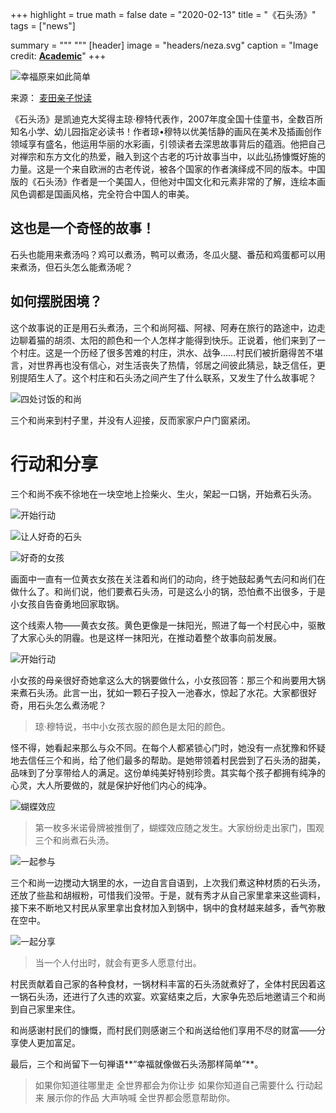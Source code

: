 +++
highlight = true
math = false
date = "2020-02-13"
title = "《石头汤》"
tags = ["news"]

summary = """ 
"""
[header]
image = "headers/neza.svg"
caption = "Image credit: [**Academic**](https://github.com/gcushen/hugo-academic/)"
+++ 

![幸福原来如此简单](https://upload-images.jianshu.io/upload_images/38934-2100f040addfa8eb.jpeg?imageMogr2/auto-orient/strip%7CimageView2/2/w/1240)

来源： [麦田亲子悦读](https://mp.sohu.com/profile?xpt=aWU4ODg4ODlAc29odS5jb20=&_f=index_pagemp_1&spm=smpc.content.author.2.15823436662028hdQv9K)



《石头汤》是凯迪克大奖得主琼·穆特代表作，2007年度全国十佳童书，全数百所知名小学、幼儿园指定必读书！作者琼•穆特以优美恬静的画风在美术及插画创作领域享有盛名，他运用华丽的水彩画，引领读者去深思故事背后的蕴涵。他把自己对禅宗和东方文化的热爱，融入到这个古老的巧计故事当中，以此弘扬慷慨好施的力量。这是一个来自欧洲的古老传说，被各个国家的作者演绎成不同的版本。中国版的《石头汤》作者是一个美国人，但他对中国文化和元素非常的了解，连绘本画风色调都是国画风格，完全符合中国人的审美。

## 这也是一个奇怪的故事！
石头也能用来煮汤吗？鸡可以煮汤，鸭可以煮汤，冬瓜火腿、番茄和鸡蛋都可以用来煮汤，但石头怎么能煮汤呢？

## 如何摆脱困境？
这个故事说的正是用石头煮汤，三个和尚阿福、阿禄、阿寿在旅行的路途中，边走边聊着猫的胡须、太阳的颜色和一个人怎样才能得到快乐。正说着，他们来到了一个村庄。这是一个历经了很多苦难的村庄，洪水、战争……村民们被折磨得苦不堪言，对世界再也没有信心，对生活丧失了热情，邻居之间彼此猜忌，缺乏信任，更别提陌生人了。这个村庄和石头汤之间产生了什么联系，又发生了什么故事呢？

![四处讨饭的和尚](https://upload-images.jianshu.io/upload_images/38934-4b74694c18481db3.jpeg)


三个和尚来到村子里，并没有人迎接，反而家家户户门窗紧闭。

# 行动和分享

三个和尚不疾不徐地在一块空地上捡柴火、生火，架起一口锅，开始煮石头汤。

![开始行动](https://upload-images.jianshu.io/upload_images/38934-0addd5e5af30b91e.jpeg)

![让人好奇的石头](https://upload-images.jianshu.io/upload_images/38934-8504ea904e99bfd9.jpeg)

![好奇的女孩](https://upload-images.jianshu.io/upload_images/38934-2b66ff1c8ad84e4f.jpeg)

画面中一直有一位黄衣女孩在关注着和尚们的动向，终于她鼓起勇气去问和尚们在做什么了。和尚们说，他们要煮石头汤，可是这么小的锅，恐怕煮不出很多，于是小女孩自告奋勇地回家取锅。

这个线索人物——黄衣女孩。黄色更像是一抹阳光，照进了每一个村民心中，驱散了大家心头的阴霾。也是这样一抹阳光，在推动着整个故事向前发展。

![开始行动](https://upload-images.jianshu.io/upload_images/38934-4c958cf59b193d7c.jpeg)

小女孩的母亲很好奇她拿这么大的锅要做什么，小女孩回答：那三个和尚要用大锅来煮石头汤。此言一出，犹如一颗石子投入一池春水，惊起了水花。大家都很好奇，用石头怎么煮汤呢？

> 琼·穆特说，书中小女孩衣服的颜色是太阳的颜色。

怪不得，她看起来那么与众不同。在每个人都紧锁心门时，她没有一点犹豫和怀疑地去信任三个和尚，给了他们最多的帮助。是她带领着村民尝到了石头汤的甜美，品味到了分享带给人的满足。这份单纯美好特别珍贵。其实每个孩子都拥有纯净的心灵，大人所要做的，就是保护好他们内心的纯净。

![蝴蝶效应](https://upload-images.jianshu.io/upload_images/38934-52a3dd57b1b09407.jpeg)

> 第一枚多米诺骨牌被推倒了，蝴蝶效应随之发生。大家纷纷走出家门，围观三个和尚煮石头汤。

![一起参与](https://upload-images.jianshu.io/upload_images/38934-9f5e91f126fc5113.jpeg)

三个和尚一边搅动大锅里的水，一边自言自语到，上次我们煮这种材质的石头汤，还放了些盐和胡椒粉，可惜我们没带。于是，就有秀才从自己家里拿来这些调料，接下来不断地又村民从家里拿出食材加入到锅中，锅中的食材越来越多，香气弥散在空中。

![一起分享](https://upload-images.jianshu.io/upload_images/38934-92daaec6e7df6117.jpeg)

> 当一个人付出时，就会有更多人愿意付出。

村民贡献着自己家的各种食材，一锅材料丰富的石头汤就煮好了，全体村民因着这一锅石头汤，还进行了久违的欢宴。欢宴结束之后，大家争先恐后地邀请三个和尚到自己家里来住。

和尚感谢村民们的慷慨，而村民们则感谢三个和尚送给他们享用不尽的财富——分享使人更加富足。

最后，三个和尚留下一句禅语**“幸福就像做石头汤那样简单”**。


> 如果你知道往哪里走
全世界都会为你让步
如果你知道自己需要什么
行动起来
展示你的作品
大声呐喊
全世界都会愿意帮助你。
